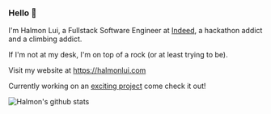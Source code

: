 ### Hello 👋
I'm Halmon Lui, a Fullstack Software Engineer at [Indeed](https://www.indeed.com/), a hackathon addict and a climbing addict. 

If I'm not at my desk, I'm on top of a rock (or at least trying to be).

Visit my website at https://halmonlui.com 

Currently working on an [exciting project](https://crimpdle.com) come check it out!

![Halmon's github stats](https://github-readme-stats.vercel.app/api?username=halmonlui&count_private=true&hide=contribs&show_icons=true)
